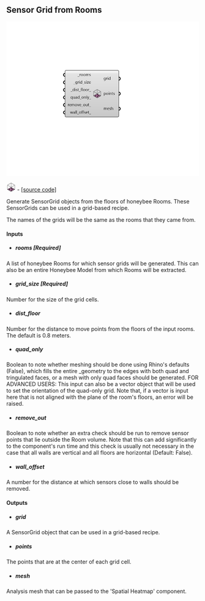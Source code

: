 ## Sensor Grid from Rooms

![](../../images/components/Sensor_Grid_from_Rooms.png)

![](../../images/icons/Sensor_Grid_from_Rooms.png) - [[source code]](https://github.com/ladybug-tools/honeybee-grasshopper-radiance/blob/master/honeybee_grasshopper_radiance/src//HB%20Sensor%20Grid%20from%20Rooms.py)


Generate SensorGrid objects from the floors of honeybee Rooms. These SensorGrids can be used in a grid-based recipe. 

The names of the grids will be the same as the rooms that they came from. 



#### Inputs
* ##### rooms [Required]
A list of honeybee Rooms for which sensor grids will be generated. This can also be an entire Honeybee Model from which Rooms will be extracted. 
* ##### grid_size [Required]
Number for the size of the grid cells. 
* ##### dist_floor 
Number for the distance to move points from the floors of the input rooms. The default is 0.8 meters. 
* ##### quad_only 
Boolean to note whether meshing should be done using Rhino's defaults (False), which fills the entire _geometry to the edges with both quad and tringulated faces, or a mesh with only quad faces should be generated. 
FOR ADVANCED USERS: This input can also be a vector object that will be used to set the orientation of the quad-only grid. Note that, if a vector is input here that is not aligned with the plane of the room's floors, an error will be raised. 
* ##### remove_out 
Boolean to note whether an extra check should be run to remove sensor points that lie outside the Room volume. Note that this can add significantly to the component's run time and this check is usually not necessary in the case that all walls are vertical and all floors are horizontal (Default: False). 
* ##### wall_offset 
A number for the distance at which sensors close to walls should be removed. 

#### Outputs
* ##### grid
A SensorGrid object that can be used in a grid-based recipe. 
* ##### points
The points that are at the center of each grid cell. 
* ##### mesh
Analysis mesh that can be passed to the 'Spatial Heatmap' component. 